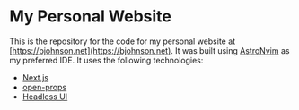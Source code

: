 # My Personal Website
This is the repository for the code for my personal website at [https://bjohnson.net](https://bjohnson.net). It was built using [AstroNvim](https://astronvim.com/) as my preferred IDE.  It uses the following technologies:
- [Next.js](https://nextjs.org/)
- [open-props](https://open-props.style/)
- [Headless UI](https://headlessui.com/)
